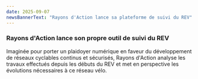 ```yaml
---
date: 2025-09-07
newsBannerText: "Rayons d'Action lance sa plateforme de suivi du REV"
---
```

### Rayons d'Action lance son propre outil de suivi du REV
Imaginée pour porter un plaidoyer numérique en faveur du développement de réseaux cyclables continus et sécurisés, Rayons d'Action analyse les travaux effectués depuis les débuts du REV et met en perspective les évolutions nécessaires à ce réseau vélo.
